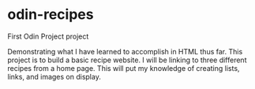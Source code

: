 # odin-recipes
First Odin Project project 

Demonstrating what I have learned to accomplish in HTML thus far. This project is to build a basic recipe website. I will be linking to three different recipes from a home page. This will put my knowledge of creating lists, links, and images on display.